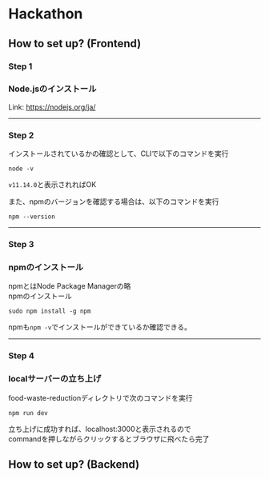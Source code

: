 # Hackathon

## How to set up? (Frontend)  
### Step 1

### Node.jsのインストール

Link: https://nodejs.org/ja/

---

### Step 2

インストールされているかの確認として、CLIで以下のコマンドを実行
```
node -v
```

`v11.14.0`と表示されればOK

また、npmのバージョンを確認する場合は、以下のコマンドを実行

```
npm --version
```
---

### Step 3

### npmのインストール

npmとはNode Package Managerの略  
npmのインストール

```
sudo npm install -g npm
```

npmも`npm -v`でインストールができているか確認できる。

---

### Step 4

### localサーバーの立ち上げ

food-waste-reductionディレクトリで次のコマンドを実行

```
npm run dev
```

立ち上げに成功すれば、localhost:3000と表示されるので  
commandを押しながらクリックするとブラウザに飛べたら完了

## How to set up? (Backend)

